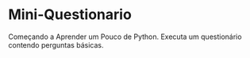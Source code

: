 # Mini-Questionario
Começando a Aprender um Pouco de Python.
Executa um questionário contendo perguntas básicas.

